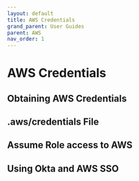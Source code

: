 ```yaml
---
layout: default
title: AWS Credentials
grand_parent: User Guides
parent: AWS
nav_order: 1
---
```


# AWS Credentials

## Obtaining AWS Credentials

## .aws/credentials File

## Assume Role access to AWS

## Using Okta and AWS SSO

